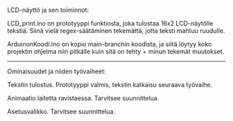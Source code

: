 LCD-näyttö ja sen toiminnot:

LCD_print.ino on prototyyppi funktiosta, joka tulostaa 16x2 LCD-näytölle tekstiä. Siinä vielä regex-säätäminen tekemättä, jotta teksti mahtuu ruudulle.

ArduinonKoodi.ino on kopio main-branchin koodista, ja siitä löytyy koko projektin ohjelma niin pitkälle kuin sitä on tehty + minun tekemät muutokset.

-----------------------------------------------------------------------------------------------------------------------------------------------------
Ominaisuudet ja niiden työvaiheet:

Tekstin tulostus. Prototyyppi valmis, tekstin katkaisu seuraava työvaihe.

Animaatio laitetta ravistaessa. Tarvitsee suunnittelua.

Asetusvalikko. Tarvitsee suunnittelua.
